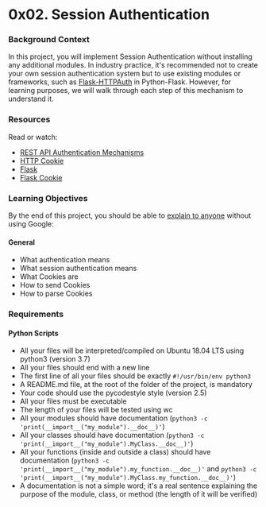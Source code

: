 # 0x02. Session Authentication

### Background Context

In this project, you will implement Session Authentication without installing any additional modules. In industry practice, it's recommended not to create your own session authentication system but to use existing modules or frameworks, such as [Flask-HTTPAuth](https://intranet.alxswe.com/rltoken/_ZTQTaMKjx1S_xATshexkA) in Python-Flask. However, for learning purposes, we will walk through each step of this mechanism to understand it.

### Resources

Read or watch:
- [REST API Authentication Mechanisms](https://intranet.alxswe.com/rltoken/oofk0VhuS0ZFZTNTVrQeaQ)
- [HTTP Cookie](https://intranet.alxswe.com/rltoken/peLV8xuJ4PDJMOVFqk-d2g)
- [Flask](https://intranet.alxswe.com/rltoken/AI1tFR5XriGfR8Tz7YTYQA)
- [Flask Cookie](https://intranet.alxswe.com/rltoken/QYfI5oW6OHUmHDzwKV1Qsw)

### Learning Objectives

By the end of this project, you should be able to [explain to anyone](https://intranet.alxswe.com/rltoken/uWXp4VcY3Dd9UzTtc9N5_A) without using Google:

#### General

- What authentication means
- What session authentication means
- What Cookies are
- How to send Cookies
- How to parse Cookies

### Requirements

#### Python Scripts

- All your files will be interpreted/compiled on Ubuntu 18.04 LTS using python3 (version 3.7)
- All your files should end with a new line
- The first line of all your files should be exactly `#!/usr/bin/env python3`
- A README.md file, at the root of the folder of the project, is mandatory
- Your code should use the pycodestyle style (version 2.5)
- All your files must be executable
- The length of your files will be tested using wc
- All your modules should have documentation (`python3 -c 'print(__import__("my_module").__doc__)'`)
- All your classes should have documentation (`python3 -c 'print(__import__("my_module").MyClass.__doc__)'`)
- All your functions (inside and outside a class) should have documentation (`python3 -c 'print(__import__("my_module").my_function.__doc__)'` and `python3 -c 'print(__import__("my_module").MyClass.my_function.__doc__)'`)
- A documentation is not a simple word; it's a real sentence explaining the purpose of the module, class, or method (the length of it will be verified)
